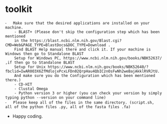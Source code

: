 # toolkit

	⁃	Make sure that the desired applications are installed on your machine.
		- BLAST+ (Please don't skip the configuration step which has been mentioned
		in the https://blast.ncbi.nlm.nih.gov/Blast.cgi?CMD=Web&PAGE_TYPE=BlastDocs&DOC_TYPE=Download .
		Find BLAST Help manual there and click it. If your machine is Windows then go to Standalone BLAST
		Setup for Windows PC, https://www.ncbi.nlm.nih.gov/books/NBK52637/ ,if then go to Standalone BLAST
		Setup for Unix https://www.ncbi.nlm.nih.gov/books/NBK52640/?fbclid=IwAR0O3X6ZfMdlojxPcxLFDn02QrpHau4QbICznOsFwNh2weBajAkklRVRJtU. 
		And make sure you do the Configuration which has been mentioned there.)
		- CD-HIT
		- Clustal Omega
		- Python version 3 or higher (you can check your version by simply typing python --version on your command line)
	⁃	Please keep all of the files in the same directory. (script.sh, all of the python files .py, all of the fasta files .fa)
  - Happy coding.
